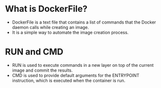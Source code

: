 # What is DockerFile?

- DockerFile is a text file that contains a list of commands that the Docker daemon calls while creating an image.
- It is a simple way to automate the image creation process.

# RUN and CMD

- RUN is used to execute commands in a new layer on top of the current image and commit the results.
- CMD is used to provide default arguments for the ENTRYPOINT instruction, which is executed when the container is run.
